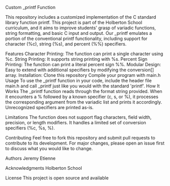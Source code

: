 Custom _printf Function

This repository includes a customized implementation of the C standard library function printf. This project is part of the Holberton School curriculum, and it aims to improve students' grasp of variadic functions, string formatting, and basic C input and output. Our _printf emulates a portion of the conventional printf functionality, including support for character (%c), string (%s), and percent (%%) specifiers.

Features
Character Printing: The function can print a single character using %c.
String Printing: It supports string printing with %s.
Percent Sign Printing: The function can print a literal percent sign %%.
Modular Design: Easy to extend with additional specifiers by modifying the conversion[] array.
Installation:
Clone this repository
Compile your program with main.h
Usage
To use the _printf function in your code, include the header file main.h and call _printf just like you would with the standard 'printf'.
How It Works
The _printf function reads through the format string provided. When it encounters a % followed by a known specifier (c, s, or %), it processes the corresponding argument from the variadic list and prints it accordingly. Unrecognized specifiers are printed as-is.

Limitations
The function does not support flag characters, field width, precision, or length modifiers.
It handles a limited set of conversion specifiers (%c, %s, %).

Contributing
Feel free to fork this repository and submit pull requests to contribute to its development. For major changes, please open an issue first to discuss what you would like to change.

Authors
Jeremy Etienne

Acknowledgments
Holberton School

License
This project is open source and available
